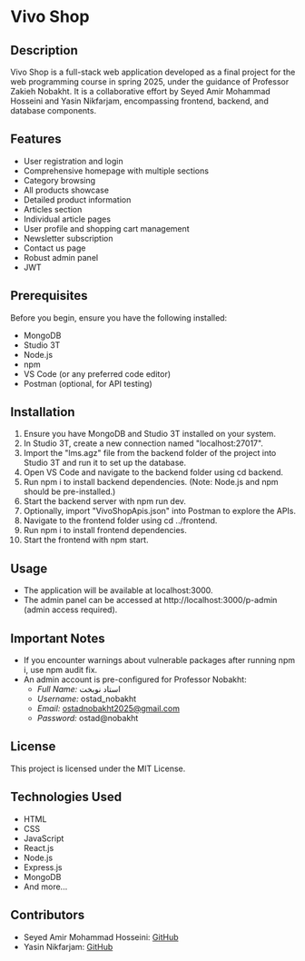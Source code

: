 # Vivo Shop

## Description

Vivo Shop is a full-stack web application developed as a final project for the web programming course in spring 2025, under the guidance of Professor Zakieh Nobakht. It is a collaborative effort by Seyed Amir Mohammad Hosseini and Yasin Nikfarjam, encompassing frontend, backend, and database components.

## Features

- User registration and login
- Comprehensive homepage with multiple sections
- Category browsing
- All products showcase
- Detailed product information
- Articles section
- Individual article pages
- User profile and shopping cart management
- Newsletter subscription
- Contact us page
- Robust admin panel
- JWT

## Prerequisites

Before you begin, ensure you have the following installed:

- MongoDB
- Studio 3T
- Node.js
- npm
- VS Code (or any preferred code editor)
- Postman (optional, for API testing)

## Installation

1. Ensure you have MongoDB and Studio 3T installed on your system.
2. In Studio 3T, create a new connection named "localhost:27017".
3. Import the "lms.agz" file from the backend folder of the project into Studio 3T and run it to set up the database.
4. Open VS Code and navigate to the backend folder using cd backend.
5. Run npm i to install backend dependencies. (Note: Node.js and npm should be pre-installed.)
6. Start the backend server with npm run dev.
7. Optionally, import "VivoShopApis.json" into Postman to explore the APIs.
8. Navigate to the frontend folder using cd ../frontend.
9. Run npm i to install frontend dependencies.
10. Start the frontend with npm start.

## Usage

- The application will be available at localhost:3000.
- The admin panel can be accessed at http://localhost:3000/p-admin (admin access required).

## Important Notes

- If you encounter warnings about vulnerable packages after running npm i, use npm audit fix.
- An admin account is pre-configured for Professor Nobakht:
  - *Full Name:* استاد نوبخت
  - *Username:* ostad_nobakht
  - *Email:* ostadnobakht2025@gmail.com
  - *Password:* ostad@nobakht

## License

This project is licensed under the MIT License.

## Technologies Used

- HTML
- CSS
- JavaScript
- React.js
- Node.js
- Express.js
- MongoDB
- And more...

## Contributors

- Seyed Amir Mohammad Hosseini: [GitHub](https://github.com/Amir-Mohammad-Hosseini)
- Yasin Nikfarjam: [GitHub](https://github.com/yasinNik)
